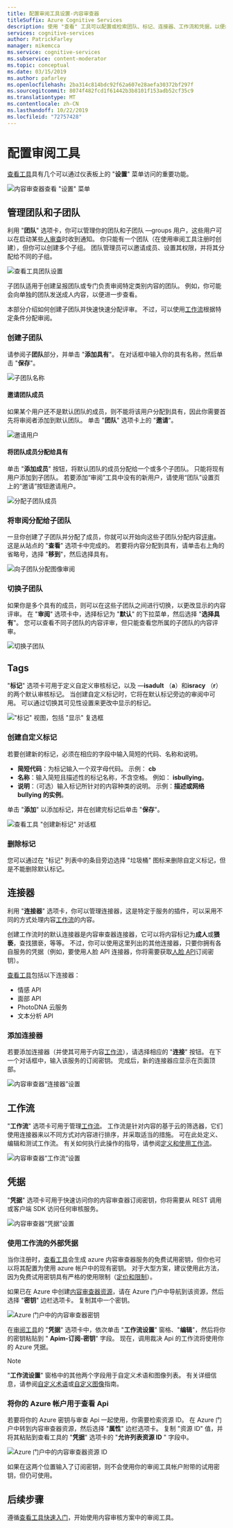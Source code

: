 ```yaml
---
title: 配置审阅工具设置-内容审查器
titleSuffix: Azure Cognitive Services
description: 使用 "查看" 工具可以配置或检索团队、标记、连接器、工作流和凭据，以便内容审查器。
services: cognitive-services
author: PatrickFarley
manager: mikemcca
ms.service: cognitive-services
ms.subservice: content-moderator
ms.topic: conceptual
ms.date: 03/15/2019
ms.author: pafarley
ms.openlocfilehash: 2ba314c814bdc92f62a607e28aefa30372bf297f
ms.sourcegitcommit: 8074f482fcd1f61442b3b8101f153adb52cf35c9
ms.translationtype: MT
ms.contentlocale: zh-CN
ms.lasthandoff: 10/22/2019
ms.locfileid: "72757428"
---
```

# <a name="configure-the-review-tool"></a>配置审阅工具

[查看工具](https://contentmoderator.cognitive.microsoft.com)具有几个可以通过仪表板上的 "**设置**" 菜单访问的重要功能。

![内容审查器查看 "设置" 菜单](images/settings-1.png)

## <a name="manage-team-and-subteams"></a>管理团队和子团队

利用 "**团队**" 选项卡，你可以管理你的团队和子团队 &mdash;groups 用户，这些用户可以在启动某些[人审查](../review-api.md#reviews)时收到通知。 你只能有一个团队（在使用审阅工具注册时创建），但你可以创建多个子组。 团队管理员可以邀请成员、设置其权限，并将其分配给不同的子组。

![查看工具团队设置](images/settings-2-team.png)

子团队适用于创建呈报团队或专门负责审阅特定类别内容的团队。 例如，你可能会向单独的团队发送成人内容，以便进一步查看。

本部分介绍如何创建子团队并快速快速分配评审。 不过，可以使用[工作流](workflows.md)根据特定条件分配审阅。

### <a name="create-a-subteam"></a>创建子团队

请参阅子**团队**部分，并单击 "**添加具有**"。 在对话框中输入你的具有名称，然后单击 "**保存**"。

![子团队名称](images/1-Teams-2.PNG)

#### <a name="invite-teammates"></a>邀请团队成员

如果某个用户还不是默认团队的成员，则不能将该用户分配到具有，因此你需要首先将审阅者添加到默认团队。 单击 "**团队**" 选项卡上的 "**邀请**"。

![邀请用户](images/invite-users.png)

#### <a name="assign-teammates-to-subteam"></a>将团队成员分配给具有

单击 "**添加成员**" 按钮，将默认团队的成员分配给一个或多个子团队。 只能将现有用户添加到子团队。 若要添加“审阅”工具中没有的新用户，请使用“团队”设置页上的“邀请”按钮邀请用户。

![分配子团队成员](images/1-Teams-3.PNG)

### <a name="assign-reviews-to-subteams"></a>将审阅分配给子团队

一旦你创建了子团队并分配了成员，你就可以开始向这些子团队分配内容[评审](../review-api.md#reviews)。 这是从站点的 "**查看**" 选项卡中完成的。
若要将内容分配到具有，请单击右上角的省略号，选择 "**移到**"，然后选择具有。

![向子团队分配图像审阅](images/3-review-image-subteam-1.png)

### <a name="switch-between-subteams"></a>切换子团队

如果你是多个具有的成员，则可以在这些子团队之间进行切换，以更改显示的内容评审。 在 "**审阅**" 选项卡中，选择标记为 "**默认**" 的下拉菜单，然后选择 "**选择具有**"。 您可以查看不同子团队的内容评审，但只能查看您所属的子团队的内容评审。

![切换子团队](images/3-review-image-subteam-2.png)

## <a name="tags"></a>Tags

"**标记**" 选项卡可用于定义自定义审核标记，以及 &mdash;**isadult** （**a**）和**isracy** （**r**）的两个默认审核标记。 当创建自定义标记时，它将在默认标记旁边的审阅中可用。 可以通过切换其可见性设置来更改中显示的标记。

!["标记" 视图，包括 "显示" 复选框](images/tags-4-disable.png)

### <a name="create-custom-tags"></a>创建自定义标记

若要创建新的标记，必须在相应的字段中输入简短的代码、名称和说明。

- **简短代码**：为标记输入一个双字母代码。 示例： **cb**
- **名称**：输入简短且描述性的标记名称，不含空格。 例如： **isbullying**。
- **说明**：（可选）输入标记所针对的内容种类的说明。 示例：**描述或网络 bullying 的实例**。

单击 "**添加**" 以添加标记，并在创建完标记后单击 "**保存**"。

![查看工具 "创建新标记" 对话框](images/settings-3-tags.png)

### <a name="delete-tags"></a>删除标记

您可以通过在 "标记" 列表中的条目旁边选择 "垃圾桶" 图标来删除自定义标记，但是不能删除默认标记。

## <a name="connectors"></a>连接器

利用 "**连接器**" 选项卡，你可以管理连接器，这是特定于服务的插件，可以采用不同的方式处理内容[工作流](../review-api.md#workflows)的内容。

创建工作流时的默认连接器是内容审查器连接器，它可以将内容标记为**成人**或**猥亵**，查找猥亵，等等。 不过，你可以使用这里列出的其他连接器，只要你拥有各自服务的凭据（例如，要使用人脸 API 连接器，你将需要获取[人脸 API](https://docs.microsoft.com/azure/cognitive-services/face/overview)订阅密钥）。

[查看工具](./human-in-the-loop.md)包括以下连接器：

- 情感 API
- 面部 API
- PhotoDNA 云服务
- 文本分析 API

### <a name="add-a-connector"></a>添加连接器

若要添加连接器（并使其可用于内容[工作流](../review-api.md#workflows)），请选择相应的 "**连接**" 按钮。 在下一个对话框中，输入该服务的订阅密钥。 完成后，新的连接器应显示在页面顶部。

![内容审查器“连接器”设置](images/settings-4-connectors.png)

## <a name="workflows"></a>工作流

"**工作流**" 选项卡可用于管理[工作流](../review-api.md#workflows)。 工作流是针对内容的基于云的筛选器，它们使用连接器来以不同方式对内容进行排序，并采取适当的措施。 可在此处定义、编辑和测试工作流。 有关如何执行此操作的指导，请参阅[定义和使用工作流](Workflows.md)。

![内容审查器“工作流”设置](images/settings-5-workflows.png)

## <a name="credentials"></a>凭据

"**凭据**" 选项卡可用于快速访问你的内容审查器订阅密钥，你将需要从 REST 调用或客户端 SDK 访问任何审核服务。

![内容审查器“凭据”设置](images/settings-6-credentials.png)

### <a name="use-external-credentials-for-workflows"></a>使用工作流的外部凭据

当你注册时，[查看工具](https://contentmoderator.cognitive.microsoft.com)会生成 azure 内容审查器服务的免费试用密钥，但你也可以将其配置为使用 azure 帐户中的现有密钥。 对于大型方案，建议使用此方法，因为免费试用密钥具有严格的使用限制（[定价和限制](https://azure.microsoft.com/pricing/details/cognitive-services/content-moderator/)）。

如果已在 Azure 中创建[内容审查器资源](https://ms.portal.azure.com/#create/Microsoft.CognitiveServicesContentModerator)，请在 Azure 门户中导航到该资源，然后选择 "**密钥**" 边栏选项卡。 复制其中一个密钥。

![Azure 门户中的内容审查器密钥](images/credentials-azure-portal-keys.PNG)

在[审阅工具](https://contentmoderator.cognitive.microsoft.com)的 "**凭据**" 选项卡中，依次单击 "**工作流设置**" 窗格、"**编辑**"，然后将你的密钥粘贴到 " **Apim-订阅-密钥**" 字段。 现在，调用裁决 Api 的工作流将使用你的 Azure 凭据。

> [!NOTE]
> "**工作流设置**" 窗格中的其他两个字段用于自定义术语和图像列表。 有关详细信息，请参阅[自定义术语](../try-terms-list-api.md)或[自定义图像](../try-image-list-api.md)指南。

### <a name="use-your-azure-account-with-the-review-apis"></a>将你的 Azure 帐户用于查看 Api

若要将你的 Azure 密钥与审查 Api 一起使用，你需要检索资源 ID。 在 Azure 门户中转到内容审查器资源，然后选择 "**属性**" 边栏选项卡。 复制 "资源 ID" 值，并将其粘贴到查看工具的 "**凭据**" 选项卡的 "**允许列表资源 ID** " 字段中。

![Azure 门户中的内容审查器资源 ID](images/credentials-azure-portal-resourceid.PNG)

如果在这两个位置输入了订阅密钥，则不会使用你的审阅工具帐户附带的试用密钥，但仍可使用。

## <a name="next-steps"></a>后续步骤

遵循[查看工具快速入门](../quick-start.md)，开始使用内容审核方案中的审阅工具。